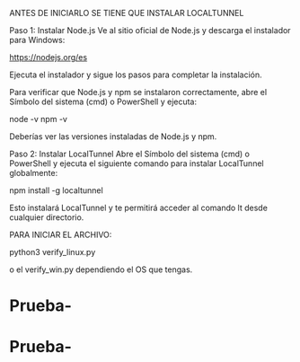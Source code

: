 ANTES DE INICIARLO SE TIENE QUE INSTALAR LOCALTUNNEL

Paso 1: 
Instalar Node.js
Ve al sitio oficial de Node.js y descarga el instalador para Windows:

https://nodejs.org/es

Ejecuta el instalador y sigue los pasos para completar la instalación.

Para verificar que Node.js y npm se instalaron correctamente, abre el Símbolo del sistema (cmd) o PowerShell y ejecuta:

node -v
npm -v

Deberías ver las versiones instaladas de Node.js y npm.

Paso 2: 
Instalar LocalTunnel
Abre el Símbolo del sistema (cmd) o PowerShell y ejecuta el siguiente comando para instalar LocalTunnel globalmente:

npm install -g localtunnel

Esto instalará LocalTunnel y te permitirá acceder al comando lt desde cualquier directorio.

PARA INICIAR EL ARCHIVO:

python3 verify_linux.py

o el verify_win.py dependiendo el OS que tengas.
# Prueba-
# Prueba-
